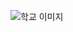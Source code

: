 ![학교 이미지](https://user-images.githubusercontent.com/81861164/227498147-8a3cc7f9-753b-4aa6-b8e5-c2d41a7a0b25.png)
